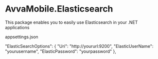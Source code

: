 # AvvaMobile.Elasticsearch
This package enables you to easily use Elasticsearch in your .NET applications


appsettings.json

"ElasticSearchOptions": {
    "Uri": "http://yoururl:9200",
    "ElasticUserName": "yourusername",
    "ElasticPassword": "yourpassword"
  },
